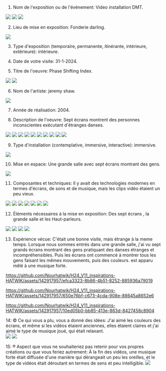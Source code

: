 1. Nom de l'exposition ou de l'événement: Video installation DMT.
<img src="/JEREMY_SHAW_phase_shifting_index/media/hy.jpg"> 
<img src="/JEREMY_SHAW_phase_shifting_index/media/Afiche de l'exposition 1.jpg"> 
<img src="/JEREMY_SHAW_phase_shifting_index/media//Afiche de l'exposition 2.jpg"> 

2. Lieu de mise en exposition: Fonderie darling.
<img src="/JEREMY_SHAW_phase_shifting_index/media/vous devant l'entrée de l'édifice.jpg"> 

3. Type d'exposition (temporaire, permanente, itinérante, intérieure, extérieure): intérieure.

4. Date de votre visite: 31-1-2024.

5. Titre de l'oeuvre: Phase Shifting Index.
<img src="/JEREMY_SHAW_phase_shifting_index/media/WhatsApp Image 2024-02-06 à 01.01.17_d32458e3.jpg">
<img src="/JEREMY_SHAW_phase_shifting_index/media/WhatsApp Image 2024-02-06 à 01.01.17_1d8b7bfd.jpg">

6. Nom de l'artiste: jeremy shaw.
<img src="/JEREMY_SHAW_phase_shifting_index/media/cartel.jpg">

7. Année de réalisation: 2004.

8. Description de l'oeuvre: Sept écrans montrent des personnes inconscientes exécutant d'étranges danses.
<img src="/JEREMY_SHAW_phase_shifting_index/media/cartel + diverses vues.jpg">
<img src="/JEREMY_SHAW_phase_shifting_index/media/vue d'ensemble de l'oeuvre 1.jpg">
<img src="/JEREMY_SHAW_phase_shifting_index/media/vue d'ensemble de l'oeuvre 3.jpg">
<img src="/JEREMY_SHAW_phase_shifting_index/media/vue d'ensemble de l'oeuvre 4.jpg">
<img src="/JEREMY_SHAW_phase_shifting_index/media/vue d'ensemble de l'oeuvre 5.jpg">
<img src="/JEREMY_SHAW_phase_shifting_index/media/vue d'ensemble de l'oeuvre 8.jpg">
<img src="/JEREMY_SHAW_phase_shifting_index/media/vue d'ensemble de l'oeuvre 9.jpg">
<img src="/JEREMY_SHAW_phase_shifting_index/media/vue d'ensemble de l'oeuvre 11.jpg">
<img src="/JEREMY_SHAW_phase_shifting_index/media/vue d'ensemble de l'oeuvre 12.jpg">
<img src="/JEREMY_SHAW_phase_shifting_index/media/vue d'ensemble de l'oeuvre 13.jpg">

9. Type d'installation (contemplative, immersive, interactive): immersive.
<img src="/JEREMY_SHAW_phase_shifting_index/media/vue parlante.jpg">

10. Mise en espace: Une grande salle avec sept écrans montrant des gens.
<img src="/JEREMY_SHAW_phase_shifting_index/media/cartel + diverses vues.jpg">

11. Composantes et techniques: Il y avait des technologies modernes en termes d'écrans, de sons et de musique, mais les clips vidéo étaient un peu vieux.
<img src="/JEREMY_SHAW_phase_shifting_index/media/WhatsApp Image 2024-02-06 à 01.01.17_8e8ab1d7.jpg">
<img src="/JEREMY_SHAW_phase_shifting_index/media/WhatsApp Image 2024-02-06 à 01.01.17_3dba058e.jpg">
<img src="/JEREMY_SHAW_phase_shifting_index/media/WhatsApp Image 2024-02-06 à 01.01.17_9d48b768.jpg">
<img src="/JEREMY_SHAW_phase_shifting_index/media/WhatsApp Image 2024-02-06 à 01.01.17_d1b386ae.jpg">
<img src="/JEREMY_SHAW_phase_shifting_index/media/WhatsApp Image 2024-02-06 à 01.01.17_36a94a67.jpg">
<img src="/JEREMY_SHAW_phase_shifting_index/media/WhatsApp Image 2024-02-06 à 01.01.17_5228f73a.jpg">
<img src="/JEREMY_SHAW_phase_shifting_index/media/WhatsApp Image 2024-02-06 à 01.01.17_9e2ce0f2.jpg">

12. Éléments nécessaires à la mise en exposition: Des sept écrans , la grande salle et les Haut-parleurs.
<img src="/JEREMY_SHAW_phase_shifting_index/media/WhatsApp Image 2024-02-06 à 01.52.33_0e53aaf4.jpg">
<img src="/JEREMY_SHAW_phase_shifting_index/media/WhatsApp Image 2024-02-06 à 01.52.33_192e766e.jpg">
<img src="/JEREMY_SHAW_phase_shifting_index/media/WhatsApp Image 2024-02-06 à 01.52.33_ea79dba3.jpg">
<img src="/JEREMY_SHAW_phase_shifting_index/media/WhatsApp Image 2024-02-06 à 01.52.33_72d62444.jpg">

13. Expérience vécue: C'était une bonne visite, mais étrange à la meme temps. Lorsque nous sommes entrés dans une grande salle, j'ai vu sept grands écrans montrant des gens pratiquant des danses étranges et incompréhensibles. Puis les écrans ont commencé à montrer tous les gens faisant les mêmes mouvements, puis des couleurs. est apparu mêlé à une musique forte.
 

https://github.com/Nourhatwik/H24_V11_inspirations-HATWIK/assets/142917957/efca3323-8b86-4b51-8252-885936a79019

https://github.com/Nourhatwik/H24_V11_inspirations-HATWIK/assets/142917957/650e76bf-c673-4cda-908e-88645a8652e6

https://github.com/Nourhatwik/H24_V11_inspirations-HATWIK/assets/142917957/10ed05b0-bb85-413e-863d-8427458c8904


14: © Ce qui vous a plu, vous a donné des idées: J'ai aimé les couleurs des écrans, et même si les vidéos étaient anciennes, elles étaient claires et j'ai aimé le type de musique joué, qui était relaxant.	
<img src="/JEREMY_SHAW_phase_shifting_index/media/vue d'ensemble de l'oeuvre 13.jpg">
<img src="/JEREMY_SHAW_phase_shifting_index/media/vue d'ensemble de l'oeuvre 8.jpg">

15: ® Aspect que vous ne souhaiteriez pas retenir pour vos propres créations ou que vous feriez autrement: À la fin des vidéos, une musique forte était diffusée d'une manière qui dérangeait un peu les oreilles, et le type de vidéos était déroutant en termes de sens et peu intelligible.
<img src="/JEREMY_SHAW_phase_shifting_index/media/WhatsApp Image 2024-02-06 à 01.52.33_0e53aaf4.jpg">
